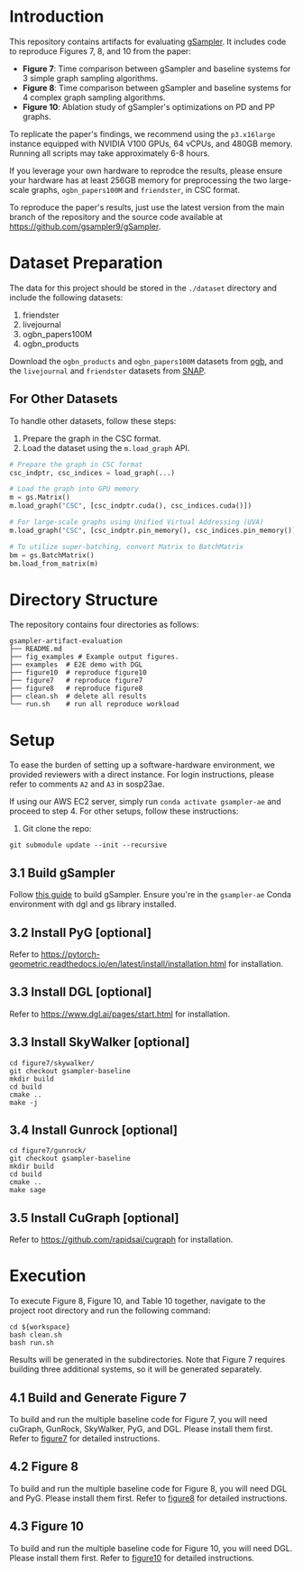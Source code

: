 # Introduction

This repository contains artifacts for evaluating [gSampler](https://github.com/gsampler9/gSampler). It includes code to reproduce Figures 7, 8, and 10 from the paper:

- **Figure 7**: Time comparison between gSampler and baseline systems for 3 simple graph sampling algorithms.
- **Figure 8**: Time comparison between gSampler and baseline systems for 4 complex graph sampling algorithms.
- **Figure 10**: Ablation study of gSampler's optimizations on PD and PP graphs.


To replicate the paper's findings, we recommend using the `p3.x16large` instance equipped with NVIDIA V100 GPUs, 64 vCPUs, and 480GB memory. Running all scripts may take approximately 6-8 hours.

If you leverage your own hardware to reprodce the results, please ensure your hardware has at least 256GB memory for preprocessing the two large-scale graphs, `ogbn_papers100M` and `friendster`, in CSC format.

To reproduce the paper's results, just use the latest version from the main branch of the repository and the source code available at https://github.com/gsampler9/gSampler.

# Dataset Preparation

The data for this project should be stored in the `./dataset` directory and include the following datasets:

1. friendster
2. livejournal
3. ogbn_papers100M
4. ogbn_products

Download the `ogbn_products` and `ogbn_papers100M` datasets from [ogb](https://ogb.stanford.edu/), and the `livejournal` and `friendster` datasets from [SNAP](https://snap.stanford.edu/data/).

## For Other Datasets

To handle other datasets, follow these steps:

1. Prepare the graph in the CSC format.
2. Load the dataset using the `m.load_graph` API.

```python
# Prepare the graph in CSC format
csc_indptr, csc_indices = load_graph(...)

# Load the graph into GPU memory
m = gs.Matrix()
m.load_graph("CSC", [csc_indptr.cuda(), csc_indices.cuda()])

# For large-scale graphs using Unified Virtual Addressing (UVA)
m.load_graph("CSC", [csc_indptr.pin_memory(), csc_indices.pin_memory()])

# To utilize super-batching, convert Matrix to BatchMatrix
bm = gs.BatchMatrix()
bm.load_from_matrix(m)
```

# Directory Structure

The repository contains four directories as follows:

```shell
gsampler-artifact-evaluation
├── README.md
├── fig_examples # Example output figures.
├── examples  # E2E demo with DGL
├── figure10  # reproduce figure10
├── figure7   # reproduce figure7
├── figure8   # reproduce figure8
├── clean.sh  # delete all results
└── run.sh    # run all reproduce workload
```

# Setup

To ease the burden of setting up a software-hardware environment, we provided reviewers with a direct instance. For login instructions, please refer to comments `A2` and `A3` in sosp23ae.

If using our AWS EC2 server, simply run `conda activate gsampler-ae` and proceed to step 4. For other setups, follow these instructions:

1. Git clone the repo:
```shell
git submodule update --init --recursive
```

## 3.1 Build gSampler

Follow [this guide](https://github.com/gsampler9/gSampler.git) to build gSampler. Ensure you're in the `gsampler-ae` Conda environment with dgl and gs library installed.

## 3.2 Install PyG [optional]

Refer to https://pytorch-geometric.readthedocs.io/en/latest/install/installation.html for installation.

## 3.3 Install DGL [optional]

Refer to https://www.dgl.ai/pages/start.html for installation.

## 3.3 Install SkyWalker [optional]

```shell
cd figure7/skywalker/
git checkout gsampler-baseline
mkdir build
cd build 
cmake .. 
make -j
```

## 3.4 Install Gunrock [optional]

```shell
cd figure7/gunrock/
git checkout gsampler-baseline
mkdir build
cd build 
cmake .. 
make sage
```

## 3.5 Install CuGraph [optional]

Refer to https://github.com/rapidsai/cugraph for installation.

# Execution

To execute Figure 8, Figure 10, and Table 10 together, navigate to the project root directory and run the following command:

```
cd ${workspace}
bash clean.sh
bash run.sh
```

Results will be generated in the subdirectories. Note that Figure 7 requires building three additional systems, so it will be generated separately.

## 4.1 Build and Generate Figure 7

To build and run the multiple baseline code for Figure 7, you will need cuGraph, GunRock, SkyWalker, PyG, and DGL. Please install them first. Refer to [figure7](./figure7/README.md) for detailed instructions.

## 4.2 Figure 8

To build and run the multiple baseline code for Figure 8, you will need DGL and PyG. Please install them first. Refer to [figure8](./figure8/README.md) for detailed instructions.

## 4.3 Figure 10

To build and run the multiple baseline code for Figure 10, you will need DGL. Please install them first. Refer to [figure10](./figure10/README.md) for detailed instructions.
